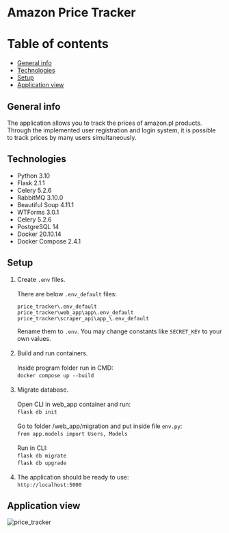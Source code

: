 # Amazon Price Tracker

# Table of contents

* [General info](#general-info)
* [Technologies](#technologies)
* [Setup](#setup)
* [Application view](#application-view)

## General info

The application allows you to track the prices of amazon.pl products. Through the implemented user registration and
login system, it is possible to track prices by many users simultaneously.

## Technologies

* Python 3.10
* Flask 2.1.1
* Celery 5.2.6
* RabbitMQ 3.10.0
* Beautiful Soup 4.11.1
* WTForms 3.0.1
* Celery 5.2.6
* PostgreSQL 14
* Docker 20.10.14
* Docker Compose 2.4.1

## Setup

1. Create `.env` files.  
   &nbsp;  
   There are below `.env_default` files:  
   ```
   price_tracker\.env_default
   price_tracker\web_app\app\.env_default
   price_tracker\scraper_api\app_\.env_default
   ```
   Rename them to `.env`. You may change constants like `SECRET_KEY` to your own values.  
   &nbsp;
2. Build and run containers.  
   &nbsp;  
   Inside program folder run in CMD:  
   `docker compose up --build`  
   &nbsp;
3. Migrate database.  
   &nbsp;  
   Open CLI in web_app container and run:  
   `flask db init`  
   &nbsp;  
   Go to folder /web_app/migration and put inside file `env.py`:   
   `from app.models import Users, Models`  
   &nbsp;  
   Run in CLI:  
   `flask db migrate`  
   `flask db upgrade`  
   &nbsp;
4. The application should be ready to use:   
   `http://localhost:5000`

## Application view

![price_tracker](https://user-images.githubusercontent.com/72394779/163056004-a508c403-7f7c-420b-97bb-8a60e26bbbc7.gif)